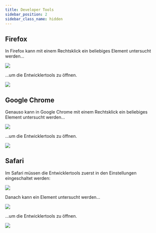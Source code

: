 ```yaml
---
title: Developer Tools
sidebar_position: 2
sidebar_class_name: hidden
---
```


## Firefox

In Firefox kann mit einem Rechtsklick ein beliebiges Element untersucht werden...

![](/img/notes/firefox_1.png)

...um die Entwicklertools zu öffnen.

![](/img/notes/firefox_2.png)

## Google Chrome

Genauso kann in Google Chrome mit einem Rechtsklick ein beliebiges Element untersucht werden...

![](/img/notes/chrome_1.png)

...um die Entwicklertools zu öffnen.

![](/img/notes/chrome_2.png)

## Safari

Im Safari müssen die Entwicklertools zuerst in den Einstellungen eingeschaltet werden:

![](/img/notes/safari_1.png)

Danach kann ein Element untersucht werden...

![](/img/notes/safari_2.png)

...um die Entwicklertools zu öffnen.

![](/img/notes/safari_3.png)
